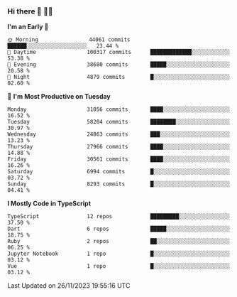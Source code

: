### Hi there 👋 🧑‍💻



<!--START_SECTION:waka-->
**I'm an Early 🐤** 

```text
🌞 Morning                44061 commits       ██████░░░░░░░░░░░░░░░░░░░   23.44 % 
🌆 Daytime                100317 commits      █████████████░░░░░░░░░░░░   53.38 % 
🌃 Evening                38680 commits       █████░░░░░░░░░░░░░░░░░░░░   20.58 % 
🌙 Night                  4879 commits        █░░░░░░░░░░░░░░░░░░░░░░░░   02.60 % 
```
📅 **I'm Most Productive on Tuesday** 

```text
Monday                   31056 commits       ████░░░░░░░░░░░░░░░░░░░░░   16.52 % 
Tuesday                  58204 commits       ████████░░░░░░░░░░░░░░░░░   30.97 % 
Wednesday                24863 commits       ███░░░░░░░░░░░░░░░░░░░░░░   13.23 % 
Thursday                 27966 commits       ████░░░░░░░░░░░░░░░░░░░░░   14.88 % 
Friday                   30561 commits       ████░░░░░░░░░░░░░░░░░░░░░   16.26 % 
Saturday                 6994 commits        █░░░░░░░░░░░░░░░░░░░░░░░░   03.72 % 
Sunday                   8293 commits        █░░░░░░░░░░░░░░░░░░░░░░░░   04.41 % 
```


**I Mostly Code in TypeScript** 

```text
TypeScript               12 repos            █████████░░░░░░░░░░░░░░░░   37.50 % 
Dart                     6 repos             █████░░░░░░░░░░░░░░░░░░░░   18.75 % 
Ruby                     2 repos             ██░░░░░░░░░░░░░░░░░░░░░░░   06.25 % 
Jupyter Notebook         1 repo              █░░░░░░░░░░░░░░░░░░░░░░░░   03.12 % 
Vue                      1 repo              █░░░░░░░░░░░░░░░░░░░░░░░░   03.12 % 
```




 Last Updated on 26/11/2023 19:55:16 UTC
<!--END_SECTION:waka-->


